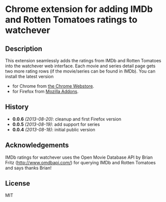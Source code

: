# Chrome extension for adding IMDb and Rotten Tomatoes ratings to watchever

## Description
This extension seamlessly adds the ratings from IMDb and Rotten Tomatoes into the watchever web interface.
Each movie and series detail page gets two more rating rows (if the movie/series can be found in IMDb).
You can install the latest version

* for Chrome from [the Chrome Webstore](https://chrome.google.com/webstore/detail/imdb-ratings-for-watcheve/foobflajciachdjffhabgjfnommkpibb/).
* for Firefox from [Mozilla Addons](https://addons.mozilla.org/en-US/firefox/addon/imdb-ratings-for-watchever/).

## History
* **0.0.6** _(2013-08-20)_: cleanup and first Firefox version
* **0.0.5** _(2013-08-19)_: add support for series
* **0.0.4** _(2013-08-18)_: initial public version

## Acknowledgements
IMDb ratings for watchever uses the Open Movie Database API by Brian Fritz (http://www.omdbapi.com/) for querying IMDb and Rotten Tomatoes and says thanks Brian!

## License
MIT
